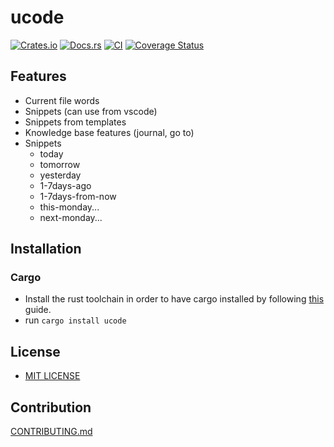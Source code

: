 # ucode

[![Crates.io](https://img.shields.io/crates/v/ucode.svg)](https://crates.io/crates/ucode)
[![Docs.rs](https://docs.rs/ucode/badge.svg)](https://docs.rs/ucode)
[![CI](https://img.shields.io/github/actions/workflow/status/daxartio/ucode/ci.yml?branch=main)](https://github.com/daxartio/ucode/actions)
[![Coverage Status](https://coveralls.io/repos/github/daxartio/ucode/badge.svg?branch=main)](https://coveralls.io/github/daxartio/ucode?branch=main)

## Features

- Current file words
- Snippets (can use from vscode)
- Snippets from templates
- Knowledge base features (journal, go to)
- Snippets
  - today
  - tomorrow
  - yesterday
  - 1-7days-ago
  - 1-7days-from-now
  - this-monday...
  - next-monday...

## Installation

### Cargo

* Install the rust toolchain in order to have cargo installed by following
  [this](https://www.rust-lang.org/tools/install) guide.
* run `cargo install ucode`

## License

* [MIT LICENSE](LICENSE)

## Contribution

[CONTRIBUTING.md](CONTRIBUTING.md)
